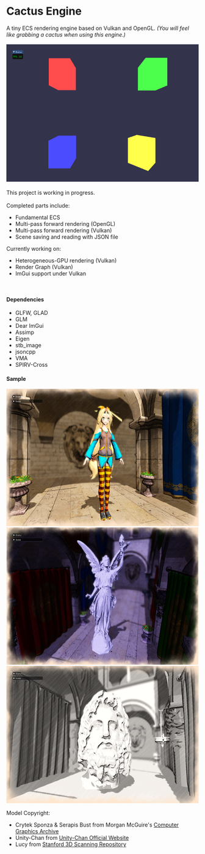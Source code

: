 # Cactus Engine
A tiny ECS rendering engine based on Vulkan and OpenGL. 
*(You will feel like grabbing a cactus when using this engine.)*<br/>
<br/>
<img src="/README_pix/Screenshot_0.png" width="640" height="360">
<br/><br/>
This project is working in progress.<br/><br/>Completed parts include:

- Fundamental ECS
- Multi-pass forward rendering (OpenGL)
- Multi-pass forward rendering (Vulkan)
- Scene saving and reading with JSON file

Currently working on:

* Heterogeneous-GPU rendering (Vulkan) 
* Render Graph (Vulkan)
* ImGui support under Vulkan

<br/>

#### Dependencies

- GLFW, GLAD
- GLM
- Dear ImGui
- Assimp
- Eigen
- stb_image
- jsoncpp
- VMA
- SPIRV-Cross



#### Sample

<img src="/README_pix/Screenshot_1.png" width="640" height="360">

<img src="/README_pix/Screenshot_2.png" width="640" height="360">

<img src="/README_pix/Screenshot_3.png" width="640" height="360">

Model Copyright:

- Crytek Sponza & Serapis Bust from Morgan McGuire's [Computer Graphics Archive](https://casual-effects.com/data)
- Unity-Chan from [Unity-Chan Official Website](https://unity-chan.com/)
- Lucy from [Stanford 3D Scanning Repository](http://graphics.stanford.edu/data/3Dscanrep/)
